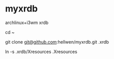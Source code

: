 # myxrdb
archlinux+i3wm xrdb

cd ~

git clone git@github.com:hellwen/myxrdb.git .xrdb

ln -s .xrdb/Xresources .Xresources

